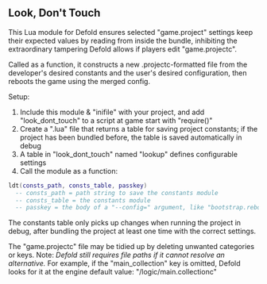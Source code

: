 Look, Don't Touch
---

This Lua module for Defold ensures selected "game.project" settings keep their
expected values by reading from inside the bundle, inhibiting the extraordinary
tampering Defold allows if players edit "game.projectc".

Called as a function, it constructs a new .projectc-formatted file from the
developer's desired constants and the user's desired configuration, then reboots
the game using the merged config.

Setup:
1. Include this module & "inifile" with your project, and add "look_dont_touch"
to a script at game start with "require()"
2. Create a ".lua" file that returns a table for saving project constants; if
the project has been bundled before, the table is saved automatically in debug
3. A table in "look_dont_touch" named "lookup" defines configurable settings
5. Call the module as a function:
```lua
ldt(consts_path, consts_table, passkey)
  -- consts_path = path string to save the constants module
  -- consts_table = the constants module
  -- passkey = the body of a "--config=" argument, like "bootstrap.rebooted=true"
```
The constants table only picks up changes when running the project in debug,
after bundling the project at least one time with the correct settings.

The "game.projectc" file may be tidied up by deleting unwanted categories or
keys. Note: *Defold still requires file paths if it cannot resolve an
alternative.* For example, if the "main_collection" key is omitted, Defold
looks for it at the engine default value: "/logic/main.collectionc"
